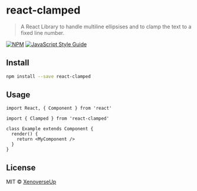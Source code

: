 # react-clamped

> A React Library to handle multiline ellipsises and to clamp the text to a fixed line number.

[![NPM](https://img.shields.io/npm/v/react-clamped.svg)](https://www.npmjs.com/package/react-clamped) [![JavaScript Style Guide](https://img.shields.io/badge/code_style-standard-brightgreen.svg)](https://standardjs.com)

## Install

```bash
npm install --save react-clamped
```

## Usage

```tsx
import React, { Component } from 'react'

import { Clamped } from 'react-clamped'

class Example extends Component {
  render() {
    return <MyComponent />
  }
}
```

## License


MIT © [XenoverseUp](https://github.com/XenoverseUp)
